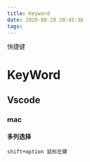 ```yaml
---
title: Keyword
date: 2020-08-20 20:45:36
tags:
---
```


快捷键
<!-- more -->

# KeyWord

## Vscode

### mac

#### 多列选择

```txt
shift+option 鼠标左键
```